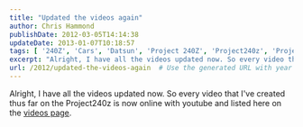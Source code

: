 ```yaml
---
title: "Updated the videos again"
author: Chris Hammond
publishDate: 2012-03-05T14:14:38
updateDate: 2013-01-07T10:18:57
tags: [ '240Z', 'Cars', 'Datsun', 'Project 240Z', 'Project240z', 'Project240Zcom', 'Video', 'Videos' ]
excerpt: "Alright, I have all the videos updated now. So every video that I've created thus far on the Project240z is now online with youtube and listed here on the videos..."
url: /2012/updated-the-videos-again  # Use the generated URL with year
---
```

Alright, I have all the videos updated now. So every video that I've created thus far on the Project240z is now online with youtube and listed here on the <A href="/Default.aspx?tabid=54">videos page</A>.
